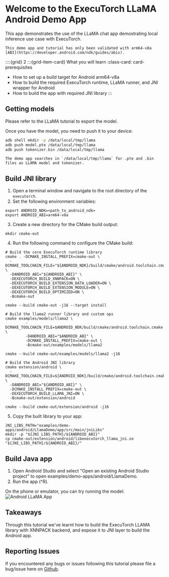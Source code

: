 # Welcome to the ExecuTorch LLaMA Android Demo App

This app demonstrates the use of the LLaMA chat app demostrating local inference use case with ExecuTorch.

```{note}
This demo app and tutorial has only been validated with arm64-v8a [ABI](https://developer.android.com/ndk/guides/abis).
```

::::{grid} 2
:::{grid-item-card}  What you will learn
:class-card: card-prerequisites
* How to set up a build target for Android arm64-v8a
* How to build the required ExecuTorch runtime, LLaMA runner, and JNI wrapper for Android
* How to build the app with required JNI library
:::

## Getting models
Please refer to the LLaMA tutorial to export the model.

Once you have the model, you need to push it to your device:
```bash
adb shell mkdir -p /data/local/tmp/llama
adb push model.pte /data/local/tmp/llama
adb push tokenizer.bin /data/local/tmp/llama
```

```{note}
The demo app searches in `/data/local/tmp/llama` for .pte and .bin files as LLAMA model and tokenizer.
```

## Build JNI library
1. Open a terminal window and navigate to the root directory of the `executorch`.
2. Set the following environment variables:
```
export ANDROID_NDK=<path_to_android_ndk>
export ANDROID_ABI=arm64-v8a
```
3. Create a new directory for the CMake build output:
```
mkdir cmake-out
```
4. Run the following command to configure the CMake build:
```
# Build the core ExecuTorch runtime library
cmake . -DCMAKE_INSTALL_PREFIX=cmake-out \
  -DCMAKE_TOOLCHAIN_FILE="${ANDROID_NDK}/build/cmake/android.toolchain.cmake" \
  -DANDROID_ABI="${ANDROID_ABI}" \
  -DEXECUTORCH_BUILD_XNNPACK=ON \
  -DEXECUTORCH_BUILD_EXTENSION_DATA_LOADER=ON \
  -DEXECUTORCH_BUILD_EXTENSION_MODULE=ON \
  -DEXECUTORCH_BUILD_OPTIMIZED=ON \
  -Bcmake-out

cmake --build cmake-out -j16 --target install

# Build the llama2 runner library and custom ops
cmake examples/models/llama2 \
         -DCMAKE_TOOLCHAIN_FILE=$ANDROID_NDK/build/cmake/android.toolchain.cmake \
         -DANDROID_ABI="$ANDROID_ABI" \
         -DCMAKE_INSTALL_PREFIX=cmake-out \
         -Bcmake-out/examples/models/llama2

cmake --build cmake-out/examples/models/llama2 -j16

# Build the Android JNI library
cmake extension/android \
  -DCMAKE_TOOLCHAIN_FILE=${ANDROID_NDK}/build/cmake/android.toolchain.cmake \
  -DANDROID_ABI="${ANDROID_ABI}" \
  -DCMAKE_INSTALL_PREFIX=cmake-out \
  -DEXECUTORCH_BUILD_LLAMA_JNI=ON \
  -Bcmake-out/extension/android

cmake --build cmake-out/extension/android -j16
```

5. Copy the built library to your app:
```
JNI_LIBS_PATH="examples/demo-apps/android/LlamaDemo/app/src/main/jniLibs"
mkdir -p "${JNI_LIBS_PATH}/${ANDROID_ABI}"
cp cmake-out/extension/android/libexecutorch_llama_jni.so "${JNI_LIBS_PATH}/${ANDROID_ABI}/"
```

## Build Java app
1. Open Android Studio and select "Open an existing Android Studio project" to open examples/demo-apps/android/LlamaDemo.
2. Run the app (^R).

On the phone or emulator, you can try running the model:
<img src="_static/img/android_llama_app.png" alt="Android LLaMA App" /><br>

## Takeaways
Through this tutorial we've learnt how to build the ExecuTorch LLAMA library with XNNPACK backend, and expose it to JNI layer to build the Android app.

## Reporting Issues
If you encountered any bugs or issues following this tutorial please file a bug/issue here on [Github](https://github.com/pytorch/executorch/issues/new).
